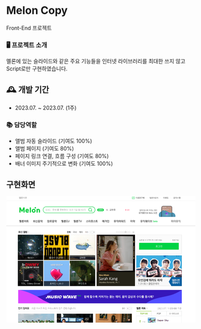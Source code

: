
# Melon Copy
Front-End 프로젝트

### 🖥️ 프로젝트 소개
멜론에 있는 슬라이드와 같은 주요 기능들을 인터넷 라이브러리를 최대한 쓰지 않고 Script로만 구현하였습니다.
<br>

## 🕰️ 개발 기간
 * 2023.07. ~ 2023.07. (1주)

### 📚 담당역할
- 앨범 자동 슬라이드 (기여도 100%)
- 앨범 페이지 (기여도 80%)
- 페이지 링크 연결, 흐름 구성 (기여도 80%)
- 배너 이미지 주기적으로 변화 (기여도 100%)

## 구현화면

<img src = "https://github.com/kevinbj0/image/blob/main/%EB%A9%9C%EB%A1%A0%EC%B9%B4%ED%94%BC.png?raw=true">



